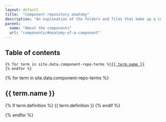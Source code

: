 ```yaml
---
layout: default
title:  "Component repository anatomy"
description: "An explanation of the folders and files that make up a component repository."
parent:
  name: "About the components"
  url: "components/#anatomy-of-a-component"
---
```



<div class="toc">

<h2>Table of contents</h2>

<pre class="highlight">
<code>{% for term in site.data.component-repo-terms %}<a href="{{ site.baseurl }}/components/anatomy.html#{{ term.slug }}">{{ term.name }}</a>
{% endfor %}</code>
</pre>

</div>


{% for term in site.data.component-repo-terms %}

## {{ term.name }}

{% if term.definition %}
{{ term.definition }}
{% endif %}

{% endfor %}
